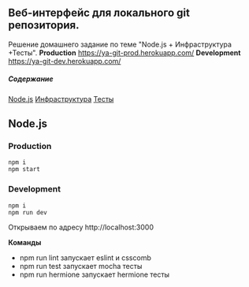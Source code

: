 
## Веб-интерфейс для локального git репозитория.
Решение домашнего задание по теме "Node.js + Инфраструктура +Тесты".
**Production** https://ya-git-prod.herokuapp.com/
**Development** https://ya-git-dev.herokuapp.com/

##### Содержание
[Node.js](#node)
[Инфраструктура](#infrastructure)
[Тесты](#tests)

## Node.js

### Production
```
npm i
npm start
```
### Development
```
npm i
npm run dev
```
Открываем по адресу http://localhost:3000

**Команды**
* npm run lint запускает eslint и csscomb
* npm run test запускает mocha тесты
* npm run hermione запускает hermione тесты
